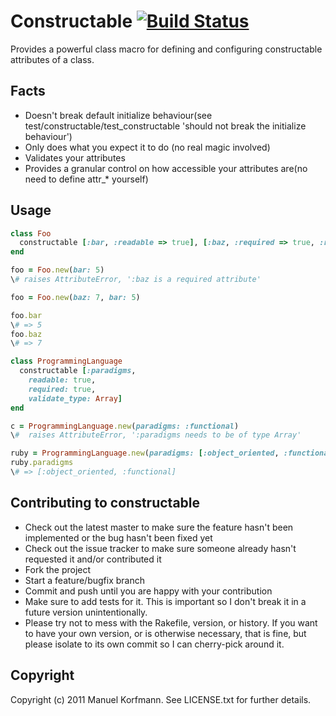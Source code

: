 # Constructable [![Build Status](http://travis-ci.org/mkorfmann/constructable.png)](http://travis-ci.org/mkorfmann/constructable)

Provides a powerful class macro for defining and configuring constructable attributes of a class.

## Facts

* Doesn't break default initialize behaviour(see test/constructable/test_constructable 'should not break the initialize behaviour')
* Only does what you expect it to do (no real magic involved)
* Validates your attributes
* Provides a granular control on how accessible your attributes are(no need to define attr_* yourself)

## Usage
```ruby
class Foo
  constructable [:bar, :readable => true], [:baz, :required => true, :readable => true]
end

foo = Foo.new(bar: 5)
\# raises AttributeError, ':baz is a required attribute'

foo = Foo.new(baz: 7, bar: 5)

foo.bar
\# => 5
foo.baz
\# => 7

class ProgrammingLanguage
  constructable [:paradigms,
    readable: true,
    required: true,
    validate_type: Array]
end

c = ProgrammingLanguage.new(paradigms: :functional)
\#  raises AttributeError, ':paradigms needs to be of type Array'

ruby = ProgrammingLanguage.new(paradigms: [:object_oriented, :functional])
ruby.paradigms
\# => [:object_oriented, :functional]
```


## Contributing to constructable
* Check out the latest master to make sure the feature hasn't been implemented or the bug hasn't been fixed yet
* Check out the issue tracker to make sure someone already hasn't requested it and/or contributed it
* Fork the project
* Start a feature/bugfix branch
* Commit and push until you are happy with your contribution
* Make sure to add tests for it. This is important so I don't break it in a future version unintentionally.
* Please try not to mess with the Rakefile, version, or history. If you want to have your own version, or is otherwise necessary, that is fine, but please isolate to its own commit so I can cherry-pick around it.

## Copyright
Copyright (c) 2011 Manuel Korfmann. See LICENSE.txt for
further details.


